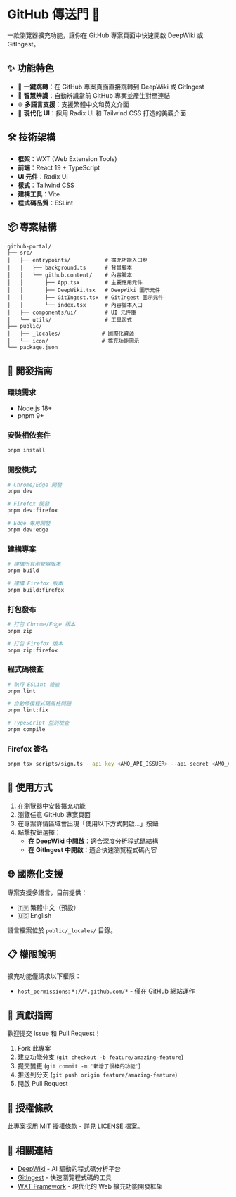 # GitHub 傳送門 🚀

一款瀏覽器擴充功能，讓你在 GitHub 專案頁面中快速開啟 DeepWiki 或 GitIngest。

## ✨ 功能特色

- 🔗 **一鍵跳轉**：在 GitHub 專案頁面直接跳轉到 DeepWiki 或 GitIngest
- 🎯 **智慧辨識**：自動辨識當前 GitHub 專案並產生對應連結
- 🌐 **多語言支援**：支援繁體中文和英文介面
- 📱 **現代化 UI**：採用 Radix UI 和 Tailwind CSS 打造的美觀介面

## 🛠️ 技術架構

- **框架**：WXT (Web Extension Tools)
- **前端**：React 19 + TypeScript
- **UI 元件**：Radix UI
- **樣式**：Tailwind CSS
- **建構工具**：Vite
- **程式碼品質**：ESLint

## 📦 專案結構

```
github-portal/
├── src/
│   ├── entrypoints/           # 擴充功能入口點
│   │   ├── background.ts      # 背景腳本
│   │   └── github.content/    # 內容腳本
│   │       ├── App.tsx        # 主要應用元件
│   │       ├── DeepWiki.tsx   # DeepWiki 圖示元件
│   │       ├── GitIngest.tsx  # GitIngest 圖示元件
│   │       └── index.tsx      # 內容腳本入口
│   ├── components/ui/         # UI 元件庫
│   └── utils/                 # 工具函式
├── public/
│   ├── _locales/             # 國際化資源
│   └── icon/                 # 擴充功能圖示
└── package.json
```

## 🚀 開發指南

### 環境需求

- Node.js 18+
- pnpm 9+

### 安裝相依套件

```bash
pnpm install
```

### 開發模式

```bash
# Chrome/Edge 開發
pnpm dev

# Firefox 開發
pnpm dev:firefox

# Edge 專用開發
pnpm dev:edge
```

### 建構專案

```bash
# 建構所有瀏覽器版本
pnpm build

# 建構 Firefox 版本
pnpm build:firefox
```

### 打包發布

```bash
# 打包 Chrome/Edge 版本
pnpm zip

# 打包 Firefox 版本
pnpm zip:firefox
```

### 程式碼檢查

```bash
# 執行 ESLint 檢查
pnpm lint

# 自動修復程式碼風格問題
pnpm lint:fix

# TypeScript 型別檢查
pnpm compile
```

### Firefox 簽名
```bash
pnpm tsx scripts/sign.ts --api-key <AMO_API_ISSUER> --api-secret <AMO_API_SECRET>
```

## 🎯 使用方式

1. 在瀏覽器中安裝擴充功能
2. 瀏覽任意 GitHub 專案頁面
3. 在專案詳情區域會出現「使用以下方式開啟...」按鈕
4. 點擊按鈕選擇：
   - **在 DeepWiki 中開啟**：適合深度分析程式碼結構
   - **在 GitIngest 中開啟**：適合快速瀏覽程式碼內容

## 🌐 國際化支援

專案支援多語言，目前提供：
- 🇹🇼 繁體中文（預設）
- 🇺🇸 English

語言檔案位於 `public/_locales/` 目錄。

## 📋 權限說明

擴充功能僅請求以下權限：
- `host_permissions`: `*://*.github.com/*` - 僅在 GitHub 網站運作

## 🤝 貢獻指南

歡迎提交 Issue 和 Pull Request！

1. Fork 此專案
2. 建立功能分支 (`git checkout -b feature/amazing-feature`)
3. 提交變更 (`git commit -m '新增了很棒的功能'`)
4. 推送到分支 (`git push origin feature/amazing-feature`)
5. 開啟 Pull Request

## 📄 授權條款

此專案採用 MIT 授權條款 - 詳見 [LICENSE](LICENSE) 檔案。

## 🔗 相關連結

- [DeepWiki](https://deepwiki.com) - AI 驅動的程式碼分析平台
- [GitIngest](https://gitingest.com) - 快速瀏覽程式碼的工具
- [WXT Framework](https://wxt.dev) - 現代化的 Web 擴充功能開發框架
